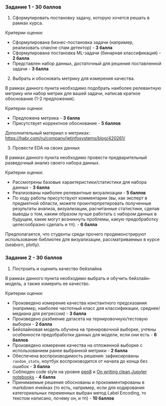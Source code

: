 ### Задание 1 - 30 баллов

1. Сформулировать постановку задачу, которую хочется решать в рамках курса.

Критерии оценки:
  - Сформулирована бизнес-постановка задачи (например, реализовать спан/не спам детектор) - **3 балла**
  - Сформулирована постановка ML-задачи (бинарная классификация) - **2 балла**
  - Представлен набор данных, достаточный для решения поставленной задачи - **3 балла**

2. Выбрать и обосновать метрику для измерения качества.

В рамках данного пункта необходимо подобрать наиболее релевантную метрику или набор метрик для вашей задачи, написав краткое обоснование (1-2 предложения).

Критерии оценки:
- Предложена метрика - **3 балла**
- Присутствует корректное обоснование - **5 баллов**

Дополнительный материал о метриках: https://habr.com/ru/company/jetinfosystems/blog/420261/

3. Провести EDA на своих данных

В рамках данного пункта необходимо провести предварительный разведочный анализ своего набора данных.

Критерии оценки:
- Рассмотрены базовые характеристики/статистики для набора данных - **3 балла**
- Реализованы наиболее релевантные визуализации - **5 баллов**
- По ходу работы присутствуют комментарии (вы, как эксперт в предметной области, можете проинтерпретировать полученные результаты анализа, визуализации, расчитанные статистики, сделав выводы о том, каким образом лучше работать с набором данных в будущем, какие могут возникнуть проблемы, какую предобработку целесообразно сделать и тп). - **6 балла**

Предполагается, что студенты среди прочего продемонстрируют использование библиотек для визуализации, рассматриваемых в курсе (seaborn, plotly).

### Задание 2 - 30 баллов

1. Построить и оценить качество бейзлайна

В рамках данного пункта необходимо выбрать и обучить бейзлайн-модель, а также измерить ее качество.

Критерии оценки:
- Произведено измерение качества константного предсказания (например, наиболее частотный класс для классификации, среднее/медиана для регрессии) - **3 балла**
- Произведено разбиение датасета на тернировочную/тестовую выборки - **2 балла**
- Бейзлайновая модель обучена на тренировочной выборке, учтены особенности предобработки данных для модели, если они есть - **6 баллов**
- Произведено измерение качества на отложенной выборке с использованием ранее выбранной метрики - **2 балла**
- Обеспечена воспроизводимость решения: зафиксированы `random_state`, ноутбук воспроизводится от начала до конца без ошибок - **3 балла**
- Соблюден code style на уровне [pep8](https://peps.python.org/pep-0008/) и [On writing clean Jupyter notebooks](https://ploomber.io/blog/clean-nbs/) - **4 балла**
- Принимаемые решения обоснованы и прокомментированы в markdown ячейках (то есть, например, если для кодирования категориальных переменных выбран метод Label Encoding, то текстом написано, почему он, и тп) - **10 баллов**